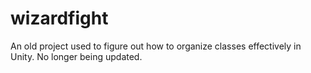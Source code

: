 # wizardfight
An old project used to figure out how to organize classes effectively in Unity. No longer being updated.
